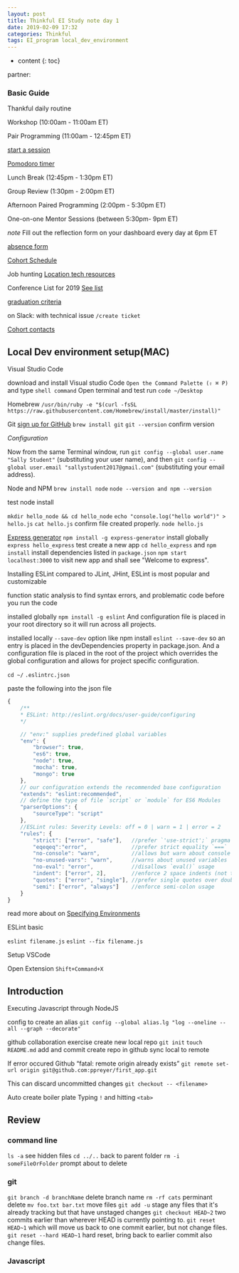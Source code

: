 ```yaml
---
layout: post
title: Thinkful EI Study note day 1
date: 2019-02-09 17:32
categories: Thinkful
tags: EI_program local_dev_environment
---
```


* content
{: toc}

partner:

### Basic Guide

Thankful daily routine

Workshop (10:00am - 11:00am ET)

Pair Programming (11:00am - 12:45pm ET)

[start a session](https://sessions.thinkful.com/DL-James)

[Pomodoro timer](https://www.marinaratimer.com/ZxGCo4A)

Lunch Break (12:45pm - 1:30pm ET)

Group Review (1:30pm - 2:00pm ET)

Afternoon Paired Programming (2:00pm - 5:30pm ET)

One-on-one Mentor Sessions (between 5:30pm- 9pm ET)

*note*
Fill out the reflection form on your dashboard every day at 6pm ET

[absence form](https://thinkful.typeform.com/to/CmatYh)

[Cohort Schedule](https://docs.google.com/document/d/1_hgcn-Xoi4dlz09CpHdCDWnl8hZx7GXqjHlRstrj8mg/edit)

Job hunting
[Location tech resources](https://docs.google.com/document/d/16qw43Glc1FDwgW1sHRI2941hATmD5ijCYtr6GQyPezE/edit)

Conference List for 2019
[See list](https://docs.google.com/document/d/1UY_kOf0WFEAV_TQD4YsFmCG8oKJRjMegf03PXcT3kNU/edit)

[graduation criteria](https://docs.google.com/document/d/1OrzppMJlzhLIYxqcm61MEIEdSmefp9VAvLhMX_Vr9gM/edit)


on Slack: with technical issue
`/create ticket`

[Cohort contacts](https://docs.google.com/spreadsheets/d/1wU130_ZEomaWzgps-1k8KJ-giEQm4O0NC-WcYv0DC6k/edit#gid=0)

## Local Dev environment setup(MAC)

Visual Studio Code

download and install Visual studio Code
`Open the Command Palette (⇧ ⌘ P)` and type `shell command`
Open terminal and test run `code ~/Desktop`

Homebrew
`/usr/bin/ruby -e "$(curl -fsSL https://raw.githubusercontent.com/Homebrew/install/master/install)"`

Git
[sign up for GitHub](https://github.com/join?source=header-home)
`brew install git`
`git --version` confirm version

*Configuration*

Now from the same Terminal window, run `git config --global user.name "Sally Student"` (substituting your user name), and then `git config --global user.email "sallystudent2017@gmail.com"` (substituting your email address).


Node and NPM
`brew install node`
`node --version and npm --version`

test node install

`mkdir hello_node && cd hello_node`
`echo "console.log("hello world")" > hello.js`
`cat hello.js` confirm file created properly.
`node hello.js`

[Express generator](https://www.npmjs.com/package/express-generator)
`npm install -g express-generator` install globally
`express hello_express` test create a new app
`cd hello_express` and `npm install` install dependencies listed in `package.json`
`npm start`
`localhost:3000` to visit new app and shall see "Welcome to express".


Installing ESLint
compared to JLint, JHint, ESLint is most popular and customizable

function
static analysis to find syntax errors, and problematic code before you run the code

installed globally
`npm install -g eslint`
And configuration file is placed in your root directory so it will run across all projects.

installed locally
`--save-dev` option like npm install `eslint --save-dev` so an entry is placed in the devDependencies property in package.json. And a configuration file is placed in the root of the project which overrides the global configuration and allows for project specific configuration.

`cd ~/`
`.eslintrc.json`

paste the following into the json file

```js
{
    /**
    * ESLint: http://eslint.org/docs/user-guide/configuring
    */

    // "env:" supplies predefined global variables
    "env": {
        "browser": true,
        "es6": true,
        "node": true,
        "mocha": true,
        "mongo": true
    },
    // our configuration extends the recommended base configuration
    "extends": "eslint:recommended",
    // define the type of file `script` or `module` for ES6 Modules
    "parserOptions": {
        "sourceType": "script"
    },
    //ESLint rules: Severity Levels: off = 0 | warn = 1 | error = 2
    "rules": {
        "strict": ["error", "safe"],   //prefer `'use-strict';` pragma
        "eqeqeq":"error",              //prefer strict equality `===`
        "no-console": "warn",          //allows but warn about console like `console.log()`
        "no-unused-vars": "warn",      //warns about unused variables
        "no-eval": "error",            //disallows `eval()` usage
        "indent": ["error", 2],        //enforce 2 space indents (not tabs)        
        "quotes": ["error", "single"], //prefer single quotes over double quotes
        "semi": ["error", "always"]    //enforce semi-colon usage
    }
}
```

read more about on [Specifying Environments](https://eslint.org/docs/user-guide/configuring#specifying-environments)


ESLint basic

`eslint filename.js`
`eslint --fix filename.js`

Setup VSCode

Open Extension
`Shift+Command+X`

## Introduction

Executing Javascript through NodeJS

config to create an alias
`git config --global alias.lg "log --oneline --all --graph --decorate"`


github collaboration exercise
create new local repo
`git init`
`touch README.md`
add and commit
create repo in github
sync local to remote

If error occured Github “fatal: remote origin already exists”
`git remote set-url origin git@github.com:ppreyer/first_app.git`

This can discard uncommitted changes
`git checkout -- <filename>`

Auto create boiler plate
Typing `!` and hitting `<tab>`


## Review
### command line
`ls -a` see hidden files
`cd ../..` back to parent folder
`rm -i someFileOrFolder` prompt about to delete



### git
`git branch -d branchName` delete branch name
`rm -rf cats` perminant delete
`mv foo.txt bar.txt` move files
`git add -u` stage any files that it's already tracking but that have unstaged changes
`git checkout HEAD~2` two commits earlier than wherever HEAD is currently pointing to.
`git reset HEAD~1` which will move us back to one commit earlier, but not change files.
`git reset --hard HEAD~1` hard reset, bring back to earlier commit also change files.

### Javascript
